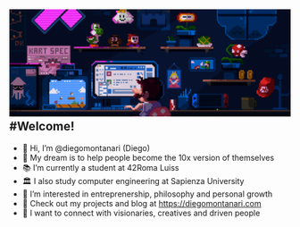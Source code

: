 ![Super Mario GitHub GIF](https://github.com/diegomontanari/diegomontanari/raw/main/supermariogithubsffondo.gif)
#Welcome! 
---
- 👋 Hi, I’m @diegomontanari (Diego)
- 💫 My dream is to help people become the 10x version of themselves
- 📚 I’m currently a student at 42Roma Luiss
- 🏛️ I also study computer engineering at Sapienza University
- 🧳 I’m interested in entreprenership, philosophy and personal growth
- 🚀 Check out my projects and blog at https://diegomontanari.com
- 🤝 I want to connect with visionaries, creatives and driven people


<!---
diegomontanari/diegomontanari is a ✨ special ✨ repository because its `README.md` (this file) appears on your GitHub profile.
You can click the Preview link to take a look at your changes.
--->
